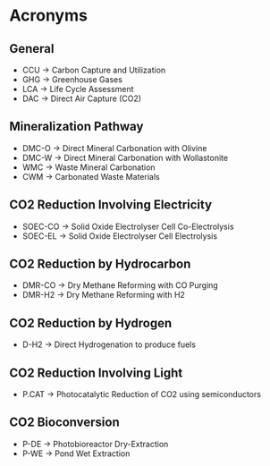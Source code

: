 # Acronyms

## General

- CCU -> Carbon Capture and Utilization
- GHG -> Greenhouse Gases
- LCA -> Life Cycle Assessment
- DAC -> Direct Air Capture (CO2)

## Mineralization Pathway

- DMC-O -> Direct Mineral Carbonation with Olivine
- DMC-W -> Direct Mineral Carbonation with Wollastonite
- WMC -> Waste Mineral Carbonation
- CWM -> Carbonated Waste Materials

## CO2 Reduction Involving Electricity

- SOEC-CO -> Solid Oxide Electrolyser Cell Co-Electrolysis
- SOEC-EL -> Solid Oxide Electrolyser Cell Electrolysis

## CO2 Reduction by Hydrocarbon

- DMR-CO -> Dry Methane Reforming with CO Purging
- DMR-H2 -> Dry Methane Reforming with H2

## CO2 Reduction by Hydrogen

- D-H2 -> Direct Hydrogenation to produce fuels

## CO2 Reduction Involving Light

- P.CAT -> Photocatalytic Reduction of CO2 using semiconductors

## CO2 Bioconversion

- P-DE -> Photobioreactor Dry-Extraction
- P-WE -> Pond Wet Extraction
